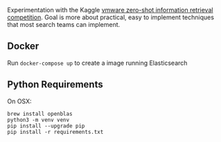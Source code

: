 Experimentation with the Kaggle [vmware zero-shot information retrieval competition](https://www.kaggle.com/competitions/vmware-zero-shot-information-retrieval/overview). Goal is more about practical, easy to implement techniques that most search teams can implement.

## Docker
Run `docker-compose up` to create a image running Elasticsearch 

## Python Requirements

On OSX:

```
brew install openblas
python3 -m venv venv
pip install --upgrade pip
pip install -r requirements.txt
```


